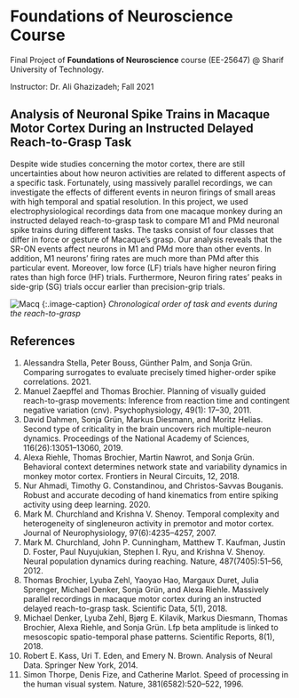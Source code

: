 # Foundations of Neuroscience Course

Final Project of **Foundations of Neuroscience** course (EE-25647) @ Sharif University of Technology.

Instructor: Dr. Ali Ghazizadeh; Fall 2021

## Analysis of Neuronal Spike Trains in Macaque Motor Cortex During an Instructed Delayed Reach-to-Grasp Task

Despite wide studies concerning the motor cortex, there are still uncertainties about how neuron activities are related to different aspects of a specific task. Fortunately, using massively parallel recordings, we can investigate the effects of different events in neuron firings of
small areas with high temporal and spatial resolution. In this project, we used electrophysiological recordings data from one macaque monkey during an instructed delayed reach-to-grasp task to compare M1 and PMd neuronal spike trains during different tasks. The tasks consist of four classes that differ in force or gesture of Macaque’s grasp. Our analysis reveals that the SR-ON events affect neurons in M1 and PMd more than other events. In addition, M1 neurons’ firing rates are much more than PMd after this particular event. Moreover, low force (LF) trials have higher neuron firing rates than high force (HF) trials. Furthermore, Neuron firing rates’ peaks in side-grip (SG) trials occur earlier than precision-grip trials.

![Macq](https://user-images.githubusercontent.com/94138466/154534224-5216d172-d41d-47c6-9300-a1e612472a64.jpg)
{:.image-caption}
*Chronological order of task and events during the reach-to-grasp*


## References

1. Alessandra Stella, Peter Bouss, Günther Palm, and Sonja Grün. Comparing surrogates to evaluate precisely timed higher-order spike correlations. 2021.
2. Manuel Zaepffel and Thomas Brochier. Planning of visually guided reach-to-grasp movements: Inference from reaction time and contingent negative variation (cnv). Psychophysiology, 49(1): 17–30, 2011.
3. David Dahmen, Sonja Grün, Markus Diesmann, and Moritz Helias. Second type of criticality in the brain uncovers rich multiple-neuron dynamics. Proceedings of the National Academy of Sciences, 116(26):13051–13060, 2019.
4. Alexa Riehle, Thomas Brochier, Martin Nawrot, and Sonja Grün. Behavioral context determines network state and variability dynamics in monkey motor cortex. Frontiers in Neural Circuits, 12, 2018.
5. Nur Ahmadi, Timothy G. Constandinou, and Christos-Savvas Bouganis. Robust and accurate decoding of hand kinematics from entire spiking activity using deep learning. 2020.
6. Mark M. Churchland and Krishna V. Shenoy. Temporal complexity and heterogeneity of singleneuron activity in premotor and motor cortex. Journal of Neurophysiology, 97(6):4235–4257, 2007. 
7. Mark M. Churchland, John P. Cunningham, Matthew T. Kaufman, Justin D. Foster, Paul Nuyujukian, Stephen I. Ryu, and Krishna V. Shenoy. Neural population dynamics during
reaching. Nature, 487(7405):51–56, 2012.
8. Thomas Brochier, Lyuba Zehl, Yaoyao Hao, Margaux Duret, Julia Sprenger, Michael Denker, Sonja Grün, and Alexa Riehle. Massively parallel recordings in macaque motor cortex during an instructed delayed reach-to-grasp task. Scientific Data, 5(1), 2018.
9. Michael Denker, Lyuba Zehl, Bjørg E. Kilavik, Markus Diesmann, Thomas Brochier, Alexa Riehle, and Sonja Grün. Lfp beta amplitude is linked to mesoscopic spatio-temporal phase
patterns. Scientific Reports, 8(1), 2018.
10. Robert E. Kass, Uri T. Eden, and Emery N. Brown. Analysis of Neural Data. Springer New York, 2014.
11. Simon Thorpe, Denis Fize, and Catherine Marlot. Speed of processing in the human visual system. Nature, 381(6582):520–522, 1996.
